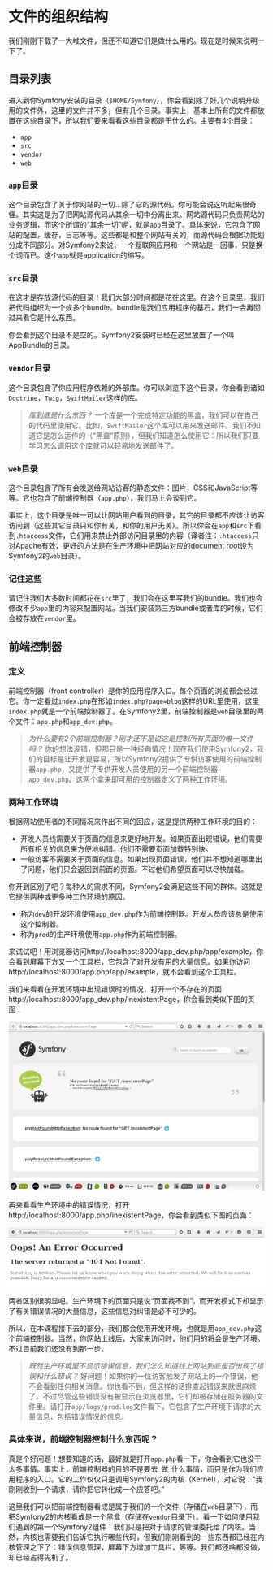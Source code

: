 # 文件的组织结构 #

我们刚刚下载了一大堆文件，但还不知道它们是做什么用的。现在是时候来说明一下了。

## 目录列表 ##

进入到你Symfony安装的目录（`$HOME/Symfony`），你会看到除了好几个说明升级用的文件外，这里的文件并不多，但有几个目录。事实上，基本上所有的文件都放置在这些目录下，所以我们要来看看这些目录都是干什么的。主要有4个目录：

- `app`
- `src`
- `vendor`
- `web`

### `app`目录 ###

这个目录包含了关于你网站的一切...除了它的源代码。你可能会说这听起来很奇怪。其实这是为了把网站源代码从其余一切中分离出来。网站源代码只负责网站的业务逻辑，而这个所谓的“其余一切”呢，就是`app`目录了。具体来说，它包含了网站的配置，缓存，日志等等。这些都是和整个网站有关的，而源代码会根据功能划分成不同部分。对Symfony2来说，一个互联网应用和一个网站是一回事，只是换个词而已。这个`app`就是application的缩写。

### `src`目录 ###

在这才是存放源代码的目录！我们大部分时间都是花在这里。在这个目录里，我们把代码组织为一个或多个bundle。bundle是我们应用程序的基石，我们一会再回过来看它是什么东西。

你会看到这个目录不是空的。Symfony2安装时已经在这里放置了一个叫AppBundle的目录。

### `vendor`目录 ###

这个目录包含了你应用程序依赖的外部库。你可以浏览下这个目录，你会看到诸如`Doctrine`，`Twig`，`SwiftMailer`这样的库。

> _库到底是什么东西？_
> 一个库是一个完成特定功能的黑盒，我们可以在自己的代码里使用它。比如，`SwiftMailer`这个库可以用来发送邮件。我们不知道它是怎么运作的（“黑盒”原则），但我们知道怎么使用它：所以我们只要学习怎么调用这个库就可以轻易地发送邮件了。

### `web`目录 ###

这个目录包含了所有会发送给网站访客的静态文件：图片，CSS和JavaScript等等。它也包含了前端控制器（`app.php`），我们马上会谈到它。

事实上，这个目录是唯一可以让网站用户看到的目录，其它的目录都不应该让访客访问到（这些其它目录只和你有关，和你的用户无关）。所以你会在`app`和`src`下看到`.htaccess`文件，它们用来禁止外部访问目录里的内容（译者注：`.htaccess`只对Apache有效，更好的方法是在生产环境中把网站对应的document root设为Symfony2的`web`目录）。

### 记住这些 ###

请记住我们大多数时间都花在`src`里了，我们会在这里写我们的bundle。我们也会修改不少`app`里的内容来配置网站。当我们安装第三方bundle或者库的时候，它们会被存放在`vendor`里。

## 前端控制器 ##

### 定义 ###

前端控制器（front controller）是你的应用程序入口。每个页面的浏览都会经过它。你一定看过`index.php`在形如`index.php?page=blog`这样的URL里使用，这里`index.php`就是一个前端控制器了。在Symfony2里，前端控制器是`web`目录里的两个文件：`app.php`和`app_dev.php`。

> _为什么要有2个前端控制器？刚才还不是说这是控制所有页面的唯一文件吗？_
> 你的想法没错，但那只是一种经典情况！现在我们使用Symfony2，我们的目标是让开发更容易，所以Symfony2提供了专供访客使用的前端控制器`app.php`，又提供了专供开发人员使用的另一个前端控制器`app_dev.php`。这两个拿来即可用的控制器定义了两种工作环境。

### 两种工作环境 ###

根据网站使用者的不同情况来作出不同的回应，这是提供两种工作环境的目的：

- 开发人员线需要关于页面的信息来更好地开发。如果页面出现错误，他们需要所有相关的信息来方便地纠错。他们不需要页面加载特别快。
- 一般访客不需要关于页面的信息。如果出现页面错误，他们并不想知道哪里出了问题，他们只会返回到前面的页面。不过他们希望页面可以尽快加载。

你开到区别了吧？每种人的需求不同，Symfony2会满足这些不同的群体。这就是它提供两种或更多种工作环境的原因。

- 称为`dev`的开发环境使用`app_dev.php`作为前端控制器。开发人员应该总是使用这个控制器。
- 称为`prod`的生产环境使用`app.php`作为前端控制器。

来试试吧！用浏览器访问http://localhost:8000/app_dev.php/app/example，你会看到屏幕下方又一个工具栏，它包含了对开发有用的大量信息。如果你访问http://localhost:8000/app.php/app/example，就不会看到这个工具栏。

我们来看看在开发环境中出现错误时的情况，打开一个不存在的页面http://localhost:8000/app_dev.php/inexistentPage，你会看到类似下图的页面：

![](./images/error_dev.png)

再来看看生产环境中的错误情况，打开http://localhost:8000/app.php/inexistentPage，你会看到类似下图的页面：

![](./images/error_prod.png)

两者区别很明显吧。生产环境下的页面只是说“页面找不到”，而开发模式下却显示了有关错误情况的大量信息，这些信息对纠错是必不可少的。

所以，在本课程接下去的部分，我们都会使用开发环境，也就是用`app_dev.php`这个前端控制器。当然，你网站上线后，大家来访问时，他们用的将会是生产环境。不过目前我们还没有到那一步。

> _既然生产环境里不显示错误信息，我们怎么知道线上网站到底是否出现了错误和什么错误？_
> 好问题！如果你的一位访客触发了网站上的一个错误，他不会看到任何相关消息。你也看不到，但这样的话排查起错误来就很麻烦了。不过尽管这些错误没有被显示在浏览器里，它们却被存储在服务器的文件里。请打开`app/logs/prod.log`文件看下，它包含了生产环境下请求的大量信息，包括错误情况的信息。

### 具体来说，前端控制器控制什么东西呢？ ###

真是个好问题！想要知道的话，最好就是打开`app.php`看一下，你会看到它也没干太多事情。事实上，前端控制器的目的不是要去_做_什么事情，而只是作为我们应用程序的入口。它的工作仅仅只是调用Symfony2的内核（Kernel），对它说：“我刚刚收到一个请求，请你把它转化成一个应答吧。”

这里我们可以把前端控制器看成是属于我们的一个文件（存储在`web`目录下），而把Symfony2的内核看成是一个黑盒（存储在`vendor`目录下）。看一下如何使用我们遇到的第一个Symfony2组件：我们只是把对于请求的管理委托给了内核。当然，内核也需要我们告诉它执行哪些代码，但我们刚刚看到的一些东西都已经在内核管理之下了：错误信息管理，屏幕下方增加工具栏，等等。我们都还啥都没做，却已经占得先机了。
